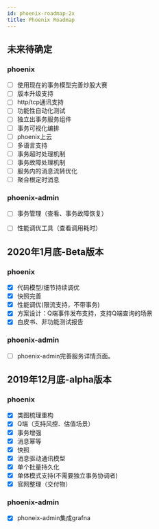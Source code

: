 ```yaml
---
id: phoenix-roadmap-2x
title: Phoenix Roadmap
---
```


## 未来待确定

### phoenix
* [ ] 使用现在的事务模型完善炒股大赛
* [ ] 版本升级支持
* [ ] http/tcp通讯支持
* [ ] 功能性自动化测试
* [ ] 独立出事务服务组件
* [ ] 事务可视化编排
* [ ] phoenix上云
* [ ] 多语言支持
* [ ] 事务超时处理机制
* [ ] 事务故障处理机制
* [ ] 服务内的消息流转优化
* [ ] 聚合根定时消息

### phoenix-admin
* [ ] 事务管理（查看、事务故障恢复）
* [ ] 性能调优工具（查看调用耗时）


## 2020年1月底-Beta版本
### phoenix
* [x] 代码模型/细节持续调优 
* [x] 快照完善
* [x] 性能调优(限流支持，不带事务)
* [x] 方案设计：Q端事件发布支持，支持Q端查询的场景
* [x] 白皮书、非功能测试报告

### phoenix-admin
* [ ] phoenix-admin完善服务详情页面。



## 2019年12月底-alpha版本
### phoenix
* [x] 类图梳理重构
* [x] Q端（支持风控、估值场景）
* [x] 事务增强
* [x] 消息幂等
* [x] 快照
* [x] 消息驱动通讯模型
* [x] 单个批量持久化
* [x] 单体模式支持(不需要独立事务协调者)
* [x] 官网整理（交付物）

### phoenix-admin
* [x] phoneix-admin集成grafna




